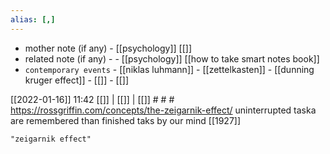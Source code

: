 ```yaml
---
alias: [,]
---
```

- mother note (if any)		- [[psychology]] [[]]
- related note (if any) -		- [[psychology]] [[how to take smart notes book]]
- `contemporary events`	- [[niklas luhmann]]	- [[zettelkasten]]	- [[dunning kruger effect]]	- [[]]	- [[]]

[[2022-01-16]] 11:42 [[]] | [[]] | [[]] # # #
https://rossgriffin.com/concepts/the-zeigarnik-effect/
uninterrupted taska are remembered than finished taks by our mind [[1927]]
```query
"zeigarnik effect"
```